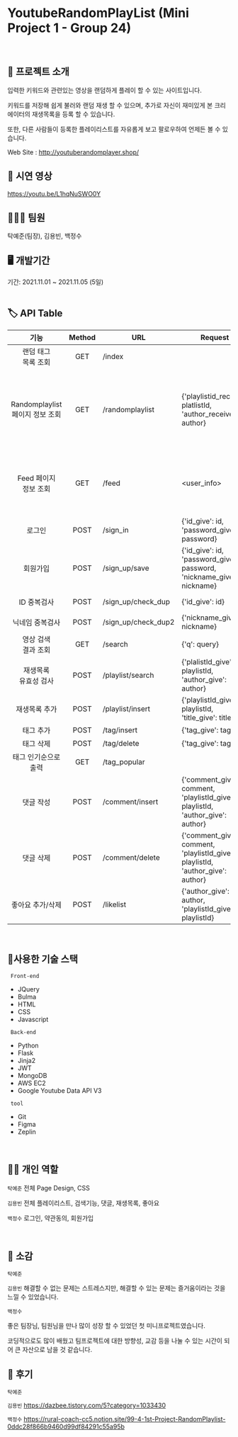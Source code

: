 # YoutubeRandomPlayList (Mini Project 1 - Group 24)

</br>

## 🤷 프로젝트 소개 
 <p> 입력한 키워드와 관련있는 영상을 랜덤하게 플레이 할 수 있는 사이트입니다. </p>
 <p> 키워드를 저장해 쉽게 불러와 랜덤 재생 할 수 있으며, 추가로 자신이 재미있게 본 크리에이터의 재생목록을 등록 할 수 있습니다.</p>
 <p> 또한, 다른 사람들이 등록한 플레이리스트를 자유롭게 보고 팔로우하여 언제든 볼 수 있습니다. </p>
  
  Web Site : http://youtuberandomplayer.shop/
</br>


## 🎥 시연 영상
 https://youtu.be/L1hqNuSWO0Y


## 🧑🏼‍💻 팀원 
탁예준(팀장), 김용빈,  백정수
</br>


## 🖥 개발기간

기간: 2021.11.01 ~ 2021.11.05 (5일)  
</br>


## 🏷 API Table
|기능|Method|URL|Request|Response|
|:---:|:----:|----|----|----|
|랜덤 태그</br>목록 조회|GET|/index| |{'tags' : tag}|
|Randomplaylist</br>페이지 정보 조회|GET|/randomplaylist|{'playlistid_receive': platlistId,  'author_receive': author}|{'playlistId': playlistId, 'toptags': toptags,  'likes': likes,  'like_cnt': likes_cnt,  'comments': comments,  'islike': islike}|
|Feed 페이지</br>정보 조회|GET|/feed|<user_info>|{'tags': tags,  'my_playlists': my_playlists,  'like_playlists': like_playlists,  'other_playlists': other_playlists}|
|로그인|POST|/sign_in|{'id_give': id,  'password_give': password}|{'result': result,  'token': token,  'msg': msg}|
|회원가입|POST|/sign_up/save|{'id_give': id,  'password_give': password,  'nickname_give': nickname}|{'result': result}|
|ID 중복검사|POST|/sign_up/check_dup|{'id_give': id}|{'result': result,  'exists': exists}|
|닉네임 중복검사|POST|/sign_up/check_dup2|{'nickname_give': nickname}|{'result': result,  'exists': exists}|
|영상 검색</br>결과 조회|GET|/search|{'q': query}|{'list': search_result}|
|재생목록</br>유효성 검사|POST|/playlist/search|{'plalistId_give': playlistId,  'author_give': author}|{'playlist': playlist,  'nickname': author}|
|재생목록 추가|POST|/playlist/insert|{'playlistId_give': playlistId,  'title_give': title}|{'msg': msg}|
|태그 추가|POST|/tag/insert|{'tag_give': tag}|{'msg': msg}|
|태그 삭제|POST|/tag/delete|{'tag_give': tag}|{'msg': msg}|
|태그 인기순으로</br>출력|GET|/tag_popular| |{'tags': msg}|
|댓글 작성|POST|/comment/insert|{'comment_give': comment,  'playlistId_give': playlistId,  'author_give': author}|{'msg': msg}|
|댓글 삭제|POST|/comment/delete|{'comment_give': comment,  'playlistId_give': playlistId,  'author_give': author}|{'msg': msg}|
|좋아요 추가/삭제|POST|/likelist|{'author_give': author,  'playlistId_give': playlistId}|{'msg': msg}|




</br>

## 🔨사용한 기술 스택
<code> Front-end </code>
 * JQuery
 * Bulma
 * HTML
 * CSS
 * Javascript
 
<code> Back-end </code>
 * Python 
 * Flask 
 * Jinja2
 * JWT
 * MongoDB 
 * AWS EC2
 * Google Youtube Data API V3


<code> tool </code>
 * Git
 * Figma
 * Zeplin

</br>


## ✌🏻 개인 역할

<code>탁예준</code> 전체 Page Design, CSS 

<code>김용빈</code> 전체 플레이리스트, 검색기능, 댓글, 재생목록, 좋아요 

<code>백정수</code> 로그인, 약관동의, 회원가입

</br>


## 📣 소감

<code>탁예준</code> 

<code>김용빈</code> 해결할 수 없는 문제는 스트레스지만, 해결할 수 있는 문제는 즐거움이라는 것을 느낄 수 있었습니다.

<code>백정수</code> <p> 좋은 팀장님, 팀원님을 만나 많이 성장 할 수 있었던 첫 미니프로젝트였습니다. </p>
<p>코딩적으로도 많이 배웠고 팀프로젝트에 대한 방향성, 교감 등을 나눌 수 있는 시간이 되어 큰 자산으로 남을 것 같습니다. </p>


## 📝 후기

<code>탁예준</code> 

<code>김용빈</code> https://dazbee.tistory.com/5?category=1033430

<code>백정수</code>  https://rural-coach-cc5.notion.site/99-4-1st-Project-RandomPlaylist-0ddc28f866b9460d99df84291c55a95b


